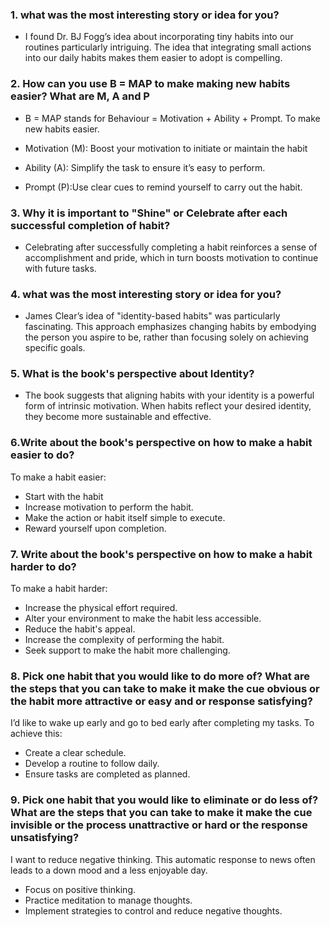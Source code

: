 ### 1. what was the most interesting story or idea for you?
- I found Dr. BJ Fogg’s idea about incorporating tiny habits into our routines particularly intriguing. The idea that integrating small actions into our daily habits makes them easier to adopt is compelling.

### 2. How can you use B = MAP to make making new habits easier? What are M, A and P

- B = MAP stands for Behaviour = Motivation + Ability + Prompt. To make new habits easier.

- Motivation (M):  Boost your motivation to initiate or maintain the habit
- Ability (A): Simplify the task to ensure it’s easy to perform.
- Prompt (P):Use clear cues to remind yourself to carry out the habit.
### 3. Why it is important to "Shine" or Celebrate after each successful completion of habit?

- Celebrating after successfully completing a habit reinforces a sense of accomplishment and pride, which in turn boosts motivation to continue with future tasks.

### 4. what was the most interesting story or idea for you?
- James Clear’s idea of "identity-based habits" was particularly fascinating. This approach emphasizes changing habits by embodying the person you aspire to be, rather than focusing solely on achieving specific goals.

### 5. What is the book's perspective about Identity?

- The book suggests that aligning habits with your identity is a powerful form of intrinsic motivation. When habits reflect your desired identity, they become more sustainable and effective.

### 6.Write about the book's perspective on how to make a habit easier to do?
To make a habit easier:
- Start with the habit
- Increase motivation to perform the habit.
- Make the action or habit itself simple to execute.
- Reward yourself upon completion.

### 7. Write about the book's perspective on how to make a habit harder to do?
To make a habit harder:
- Increase the physical effort required.
- Alter your environment to make the habit less accessible.
- Reduce the habit's appeal.
- Increase the complexity of performing the habit.
- Seek support to make the habit more challenging.

### 8. Pick one habit that you would like to do more of? What are the steps that you can take to make it make the cue obvious or the habit more attractive or easy and or response satisfying?

I’d like to wake up early and go to bed early after completing my tasks. To achieve this:
- Create a clear schedule.
- Develop a routine to follow daily.
- Ensure tasks are completed as planned.
   

### 9. Pick one habit that you would like to eliminate or do less of? What are the steps that you can take to make it make the cue invisible or the process unattractive or hard or the response unsatisfying?
I want to reduce negative thinking. This automatic response to news often leads to a down mood and a less enjoyable day.

- Focus on positive thinking.
- Practice meditation to manage thoughts.
- Implement strategies to control and reduce negative thoughts.
 